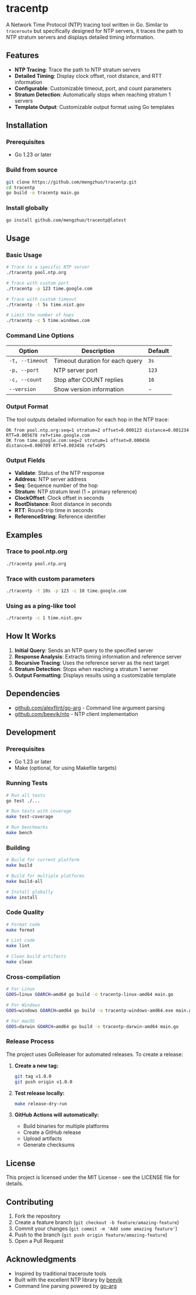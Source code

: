  # tracentp

A Network Time Protocol (NTP) tracing tool written in Go. Similar to `traceroute` but specifically designed for NTP servers, it traces the path to NTP stratum servers and displays detailed timing information.

## Features

- **NTP Tracing**: Trace the path to NTP stratum servers
- **Detailed Timing**: Display clock offset, root distance, and RTT information
- **Configurable**: Customizable timeout, port, and count parameters
- **Stratum Detection**: Automatically stops when reaching stratum 1 servers
- **Template Output**: Customizable output format using Go templates

## Installation

### Prerequisites

- Go 1.23 or later

### Build from source

```bash
git clone https://github.com/mengzhuo/tracentp.git
cd tracentp
go build -o tracentp main.go
```

### Install globally

```bash
go install github.com/mengzhuo/tracentp@latest
```

## Usage

### Basic Usage

```bash
# Trace to a specific NTP server
./tracentp pool.ntp.org

# Trace with custom port
./tracentp -p 123 time.google.com

# Trace with custom timeout
./tracentp -t 5s time.nist.gov

# Limit the number of hops
./tracentp -c 5 time.windows.com
```

### Command Line Options

| Option | Description | Default |
|--------|-------------|---------|
| `-t, --timeout` | Timeout duration for each query | `3s` |
| `-p, --port` | NTP server port | `123` |
| `-c, --count` | Stop after COUNT replies | `16` |
| `--version` | Show version information | - |

### Output Format

The tool outputs detailed information for each hop in the NTP trace:

```
OK from pool.ntp.org:seq=1 stratum=2 offset=0.000123 distance=0.001234 RTT=0.005678 ref=time.google.com
OK from time.google.com:seq=2 stratum=1 offset=0.000456 distance=0.000789 RTT=0.003456 ref=GPS
```

### Output Fields

- **Validate**: Status of the NTP response
- **Address**: NTP server address
- **Seq**: Sequence number of the hop
- **Stratum**: NTP stratum level (1 = primary reference)
- **ClockOffset**: Clock offset in seconds
- **RootDistance**: Root distance in seconds
- **RTT**: Round-trip time in seconds
- **ReferenceString**: Reference identifier

## Examples

### Trace to pool.ntp.org

```bash
./tracentp pool.ntp.org
```

### Trace with custom parameters

```bash
./tracentp -t 10s -p 123 -c 10 time.google.com
```

### Using as a ping-like tool

```bash
./tracentp -c 1 time.nist.gov
```

## How It Works

1. **Initial Query**: Sends an NTP query to the specified server
2. **Response Analysis**: Extracts timing information and reference server
3. **Recursive Tracing**: Uses the reference server as the next target
4. **Stratum Detection**: Stops when reaching a stratum 1 server
5. **Output Formatting**: Displays results using a customizable template

## Dependencies

- [github.com/alexflint/go-arg](https://github.com/alexflint/go-arg) - Command line argument parsing
- [github.com/beevik/ntp](https://github.com/beevik/ntp) - NTP client implementation

## Development

### Prerequisites

- Go 1.23 or later
- Make (optional, for using Makefile targets)

### Running Tests

```bash
# Run all tests
go test ./...

# Run tests with coverage
make test-coverage

# Run benchmarks
make bench
```

### Building

```bash
# Build for current platform
make build

# Build for multiple platforms
make build-all

# Install globally
make install
```

### Code Quality

```bash
# Format code
make format

# Lint code
make lint

# Clean build artifacts
make clean
```

### Cross-compilation

```bash
# For Linux
GOOS=linux GOARCH=amd64 go build -o tracentp-linux-amd64 main.go

# For Windows
GOOS=windows GOARCH=amd64 go build -o tracentp-windows-amd64.exe main.go

# For macOS
GOOS=darwin GOARCH=amd64 go build -o tracentp-darwin-amd64 main.go
```

### Release Process

The project uses GoReleaser for automated releases. To create a release:

1. **Create a new tag:**
   ```bash
   git tag v1.0.0
   git push origin v1.0.0
   ```

2. **Test release locally:**
   ```bash
   make release-dry-run
   ```

3. **GitHub Actions will automatically:**
   - Build binaries for multiple platforms
   - Create a GitHub release
   - Upload artifacts
   - Generate checksums

## License

This project is licensed under the MIT License - see the LICENSE file for details.

## Contributing

1. Fork the repository
2. Create a feature branch (`git checkout -b feature/amazing-feature`)
3. Commit your changes (`git commit -m 'Add some amazing feature'`)
4. Push to the branch (`git push origin feature/amazing-feature`)
5. Open a Pull Request

## Acknowledgments

- Inspired by traditional traceroute tools
- Built with the excellent NTP library by [beevik](https://github.com/beevik/ntp)
- Command line parsing powered by [go-arg](https://github.com/alexflint/go-arg)